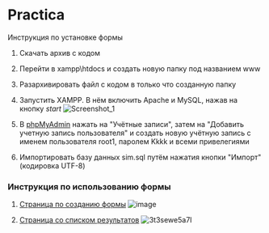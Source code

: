 # Practica

Инструкция по установке формы
1. Скачать архив с кодом
2. Перейти в xampp\htdocs и создать новую папку под названием www
3. Разархивировать файл с кодом в только что созданную папку
4. Запустить XAMPP. В нём включить Apache и MySQL, нажав на кнопку *start*
![Screenshot_1](https://github.com/Fenixail/Practica/assets/120395587/f6113c56-3f69-4c8e-9617-d9396743e6ed)

5. В [phpMyAdmin](http://localhost/phpmyadmin/) нажать на "Учётные записи", затем на "Добавить учетную запись пользователя" и создать новую учётную запись с именем пользователя root1, паролем Kkkk и всеми привелегиями
6. Импортировать базу данных sim.sql путём нажатия кнопки "Импорт" (кодировка UTF-8)

### Инструкция по использованию формы
1. [Страница по созданию формы](http://localhost/www/index.html)
![image](https://github.com/Fenixail/Practica/assets/120395587/2ec4e379-d22b-4b51-b026-1b468c43061a)

3. [Страница со списком результатов](http://localhost/www/index.php)
![3t3sewe5a7I](https://github.com/Fenixail/Practica/assets/120395587/5ec7df6f-bb34-4dc9-a5f6-f6b876bf2011)

